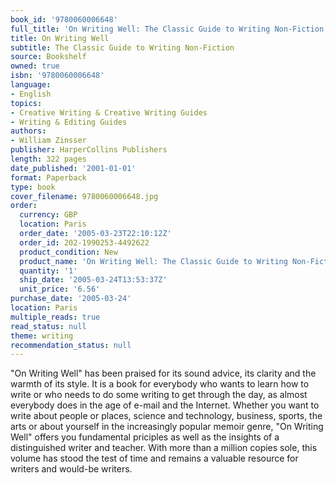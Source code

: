```yaml
---
book_id: '9780060006648'
full_title: 'On Writing Well: The Classic Guide to Writing Non-Fiction'
title: On Writing Well
subtitle: The Classic Guide to Writing Non-Fiction
source: Bookshelf
owned: true
isbn: '9780060006648'
language:
- English
topics:
- Creative Writing & Creative Writing Guides
- Writing & Editing Guides
authors:
- William Zinsser
publisher: HarperCollins Publishers
length: 322 pages
date_published: '2001-01-01'
format: Paperback
type: book
cover_filename: 9780060006648.jpg
order:
  currency: GBP
  location: Paris
  order_date: '2005-03-23T22:10:12Z'
  order_id: 202-1990253-4492622
  product_condition: New
  product_name: 'On Writing Well: The Classic Guide to Writing Non-Fiction'
  quantity: '1'
  ship_date: '2005-03-24T13:53:37Z'
  unit_price: '6.56'
purchase_date: '2005-03-24'
location: Paris
multiple_reads: true
read_status: null
theme: writing
recommendation_status: null
---
```

"On Writing Well" has been praised for its sound advice, its clarity and the warmth of its style. It is a book for everybody who wants to learn how to write or who needs to do some writing to get through the day, as almost everybody does in the age of e-mail and the Internet. Whether you want to write about people or places, science and technology, business, sports, the arts or about yourself in the increasingly popular memoir genre, "On Writing Well" offers you fundamental priciples as well as the insights of a distinguished writer and teacher. With more than a million copies sole, this volume has stood the test of time and remains a valuable resource for writers and would-be writers.
